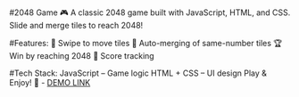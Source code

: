 #2048 Game 🎮
A classic 2048 game built with JavaScript, HTML, and CSS. Slide and merge tiles to reach 2048!

#Features:
  🎯 Swipe to move tiles
  🔢 Auto-merging of same-number tiles
  🏆 Win by reaching 2048
  💾 Score tracking

#Tech Stack:
  JavaScript – Game logic
  HTML + CSS – UI design
  Play & Enjoy! 🚀
    - [DEMO LINK](https://<your_account>.github.io/<repo_name>/)

